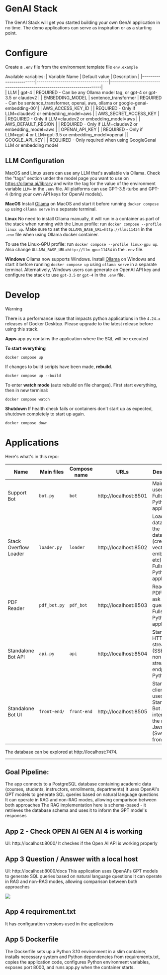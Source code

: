 # GenAI Stack
The GenAI Stack will get you started building your own GenAI application in no time.
The demo applications can serve as inspiration or as a starting point.

# Configure

Create a `.env` file from the environment template file `env.example`

Available variables:
| Variable Name          | Default value                      | Description                                                             |
|------------------------|------------------------------------|-------------------------------------------------------------------------|  
| LLM                    | gpt-4                             | REQUIRED - Can be any Ollama model tag, or gpt-4 or gpt-3.5 or claudev2 |
| EMBEDDING_MODEL        | sentence_transformer               | REQUIRED - Can be sentence_transformer, openai, aws, ollama or google-genai-embedding-001|
| AWS_ACCESS_KEY_ID      |                                    | REQUIRED - Only if LLM=claudev2 or embedding_model=aws                  |
| AWS_SECRET_ACCESS_KEY  |                                    | REQUIRED - Only if LLM=claudev2 or embedding_model=aws                  |
| AWS_DEFAULT_REGION     |                                    | REQUIRED - Only if LLM=claudev2 or embedding_model=aws                  |
| OPENAI_API_KEY         |                                    | REQUIRED - Only if LLM=gpt-4 or LLM=gpt-3.5 or embedding_model=openai   |
| GOOGLE_API_KEY         |                                    | REQUIRED - Only required when using GoogleGenai LLM or embedding model


## LLM Configuration
MacOS and Linux users can use any LLM that's available via Ollama. Check the "tags" section under the model page you want to use on https://ollama.ai/library and write the tag for the value of the environment variable `LLM=` in the `.env` file.
All platforms can use GPT-3.5-turbo and GPT-4 (bring your own API keys for OpenAI models).

**MacOS**
Install [Ollama](https://ollama.ai) on MacOS and start it before running `docker compose up` using `ollama serve` in a separate terminal.

**Linux**
No need to install Ollama manually, it will run in a container as
part of the stack when running with the Linux profile: run `docker compose --profile linux up`.
Make sure to set the `OLLAMA_BASE_URL=http://llm:11434` in the `.env` file when using Ollama docker container.

To use the Linux-GPU profile: run `docker compose --profile linux-gpu up`. Also change `OLLAMA_BASE_URL=http://llm-gpu:11434` in the `.env` file.

**Windows**
Ollama now supports Windows. Install [Ollama](https://ollama.ai) on Windows and start it before running `docker compose up` using `ollama serve` in a separate terminal. Alternatively, Windows users can generate an OpenAI API key and configure the stack to use `gpt-3.5` or `gpt-4` in the `.env` file.

# Develop

> [!WARNING]
> There is a performance issue that impacts python applications in the `4.24.x` releases of Docker Desktop. Please upgrade to the latest release before using this stack.


**Apps**
app.py contains the application where the SQL will be executed


**To start everything**
```
docker compose up
```
If changes to build scripts have been made, **rebuild**.
```
docker compose up --build
```

To enter **watch mode** (auto rebuild on file changes).
First start everything, then in new terminal:
```
docker compose watch
```

**Shutdown**
If health check fails or containers don't start up as expected, shutdown
completely to start up again.
```
docker compose down
```

# Applications

Here's what's in this repo:

| Name | Main files | Compose name | URLs | Description |
|---|---|---|---|---|
| Support Bot | `bot.py` | `bot` | http://localhost:8501 | Main usecase. Fullstack Python application. |
| Stack Overflow Loader | `loader.py` | `loader` | http://localhost:8502 | Load SO data into the database (create vector embeddings etc). Fullstack Python application. |
| PDF Reader | `pdf_bot.py` | `pdf_bot` | http://localhost:8503 | Read local PDF and ask it questions. Fullstack Python application. |
| Standalone Bot API | `api.py` | `api` | http://localhost:8504 | Standalone HTTP API streaming (SSE) + non-streaming endpoints Python. |
| Standalone Bot UI | `front-end/` | `front-end` | http://localhost:8505 | Standalone client that uses the Standalone Bot API to interact with the model. JavaScript (Svelte) front-end. |

The database can be explored at http://localhost:7474.


---
## Goal Pipeline:


The app connects to a PostgreSQL database containing academic data (courses, students, instructors, enrollments, departments)
It uses OpenAI's GPT models to generate SQL queries based on natural language questions
It can operate in RAG and non-RAG modes, allowing comparison between both approaches
The RAG implementation here is schema-based - it retrieves the database schema and uses it to inform the GPT model's responses

##  App 2 - Check OPEN AI GEN AI 4 is working

UI: http://localhost:8000/
 It checkes if the Open AI API is working properly


## App 3 Question / Answer with a local host
UI: http://localhost:8000/docs
This application uses OpenAI's GPT models to generate SQL queries based on natural language questions
It can operate in RAG and non-RAG modes, allowing comparison between both approaches

![](.github/media/app3-ui.png)

## App 4 requirement.txt
It has configuration versions used in the applications

## App 5 Dockerfile
The Dockerfile sets up a Python 3.10 environment in a slim container, installs necessary system and Python dependencies from requirements.txt, copies the application code, configures Python environment variables, exposes port 8000, and runs app.py when the container starts.

